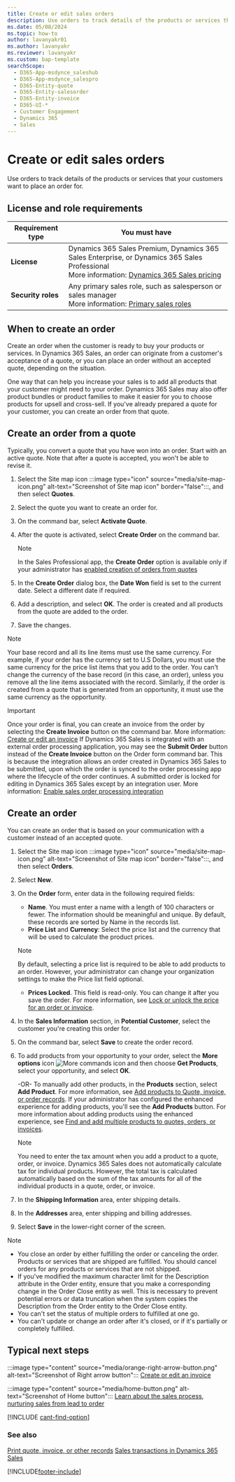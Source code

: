 ```yaml
---
title: Create or edit sales orders
description: Use orders to track details of the products or services that your customers want to place an order for.
ms.date: 05/08/2024
ms.topic: how-to
author: lavanyakr01
ms.author: lavanyakr
ms.reviewer: lavanyakr
ms.custom: bap-template
searchScope: 
  - D365-App-msdynce_saleshub
  - D365-App-msdynce_salespro
  - D365-Entity-quote
  - D365-Entity-salesorder
  - D365-Entity-invoice
  - D365-UI-*
  - Customer Engagement
  - Dynamics 365
  - Sales
---
```

# Create or edit sales orders

Use orders to track details of the products or services that your customers want to place an order for.

## License and role requirements

| Requirement type | You must have |
|------------------|---------------|
| **License** | Dynamics 365 Sales Premium, Dynamics 365 Sales Enterprise, or Dynamics 365 Sales Professional <br> More information: [Dynamics 365 Sales pricing](https://dynamics.microsoft.com/sales/pricing/) |
| **Security roles** | Any primary sales role, such as salesperson or sales manager<br> More information: [Primary sales roles](security-roles-for-sales.md#primary-sales-roles)|

## When to create an order

Create an order when the customer is ready to buy your products or services. In Dynamics 365 Sales, an order can originate from a customer's acceptance of a quote, or you can place an order without an accepted quote, depending on the situation.

One way that can help you increase your sales is to add all products that your customer might need to your order. Dynamics 365 Sales may also offer product bundles or product families to make it easier for you to choose products for upsell and cross-sell. If you've already prepared a quote for your customer, you can create an order from that quote.

<a name="bkmk1"></a>

## Create an order from a quote

Typically, you convert a quote that you have won into an order. Start with an active quote. Note that after a quote is accepted, you won't be able to revise it.

1. Select the Site map icon :::image type="icon" source="media/site-map-icon.png" alt-text="Screenshot of Site map icon" border="false":::, and then select **Quotes**.

2. Select the quote you want to create an order for.
3. On the command bar, select **Activate Quote**.
4. After the quote is activated, select **Create Order** on the command bar.
    > [!NOTE]
    > In the Sales Professional app, the **Create Order** option is available only if your administrator has [enabled creation of orders from quotes](enable-creation-of-orders-from-quotes.md)
5. In the **Create Order** dialog box, the **Date Won** field is set to the current date. Select a different date if required.
6. Add a description, and select **OK**.
   The order is created and all products from the quote are added to the order.
7. Save the changes.

> [!NOTE]
> Your base record and all its line items must use the same currency. For example, if your order has the currency set to U.S Dollars, you must use the same currency for the price list items that you add to the order. You can't change the currency of the base record (in this case, an order), unless you remove all the line items associated with the record.
> Similarly, if the order is created from a quote that is generated from an opportunity, it must use the same currency as the opportunity.

> [!IMPORTANT]
> Once your order is final, you can create an invoice from the order by selecting the **Create Invoice** button on the command bar. More information: [Create or edit an invoice](create-edit-invoice-sales.md)
> If Dynamics 365 Sales is integrated with an external order processing application, you may see the **Submit Order** button instead of the **Create Invoice** button on the Order form command bar. This is because the integration allows an order created in Dynamics 365 Sales to be submitted, upon which the order is synced to the order processing app where the lifecycle of the order continues. A submitted order is locked for editing in Dynamics 365 Sales except by an integration user. More information: [Enable sales order processing integration](developer/enable-sales-order-processing-integration.md)

## Create an order

You can create an order that is based on your communication with a customer instead of an accepted quote.

1. Select the Site map icon :::image type="icon" source="media/site-map-icon.png" alt-text="Screenshot of Site map icon" border="false":::, and then select **Orders**.

2. Select **New**.
3. On the **Order** form, enter data in the following required fields:
   - **Name**. You must enter a name with a length of 100 characters or fewer. The information should be meaningful and unique. By default, these records are sorted by Name in the records list.
   - **Price List** and **Currency**: Select the price list and the currency that will be used to calculate the product prices.
    > [!NOTE]
    > By default, selecting a price list is required to be able to add products to an order. However, your administrator can change your organization settings to make the Price list field optional.
   - **Prices Locked**. This field is read-only. You can change it after you save the order. For more information, see [Lock or unlock the price for an order or invoice](lock-unlock-price-order-invoice.md).

4. In the **Sales Information** section, in **Potential Customer**, select the customer you're creating this order for.
  
5. On the command bar, select **Save** to create the order record.  
  
6. To add products from your opportunity to your order, select the **More options** icon ![More commands icon](media/more-commands-button.png "More commands icon") and then choose **Get Products**, select your opportunity, and select **OK**.  
  
    -OR-
    To manually add other products, in the **Products** section, select **Add Product**. For more information, see [Add products to Quote, invoice, or order records](add-product-quote-order-invoice.md). If your administrator has configured the enhanced experience for adding products, you'll see the **Add Products** button. For more information about adding products using the enhanced experience, see [Find and add multiple products to quotes, orders, or invoices](add-products-qoi-enhanced.md). 
   > [!NOTE]
   > You need to enter the tax amount when you add a product to a quote, order, or invoice. Dynamics 365 Sales does not automatically calculate tax for individual products. However, the total tax is calculated automatically based on the sum of the tax amounts for all of the individual products in a quote, order, or invoice.

7. In the **Shipping Information** area, enter shipping details.
8. In the **Addresses** area, enter shipping and billing addresses.
9. Select **Save** in the lower-right corner of the screen.

> [!NOTE]
>- You close an order by either fulfilling the order or canceling the order. Products or services that are shipped are fulfilled. You should cancel orders for any products or services that are not shipped.
>- If you've modified the maximum character limit for the Description attribute in the Order entity, ensure that you make a corresponding change in the Order Close entity as well. This is necessary to prevent potential errors or data truncation when the system copies the Description from the Order entity to the Order Close entity.
>- You can't set the status of multiple orders to fulfilled at one go.
>- You can't update or change an order after it's closed, or if it's partially or completely fulfilled.

<a name="bkmk3"></a>
## Typical next steps
:::image type="content" source="media/orange-right-arrow-button.png" alt-text="Screenshot of Right arrow button"::: [Create or edit an invoice](create-edit-invoice-sales.md)

:::image type="content" source="media/home-button.png" alt-text="Screenshot of Home button"::: [Learn about the sales process, nurturing sales from lead to order](nurture-sales-from-lead-order-sales.md)

[!INCLUDE [cant-find-option](../includes/cant-find-option.md)]

### See also

[Print quote, invoice, or other records](print-records.md)
[Sales transactions in Dynamics 365 Sales](sales-transactions.md)

[!INCLUDE[footer-include](../includes/footer-banner.md)]